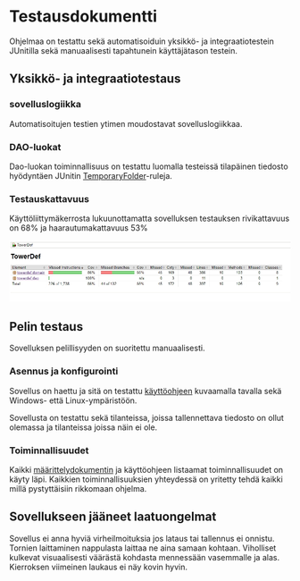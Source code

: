 # Testausdokumentti

Ohjelmaa on testattu sekä automatisoiduin yksikkö- ja integraatiotestein JUnitilla sekä manuaalisesti tapahtunein käyttäjätason testein.

## Yksikkö- ja integraatiotestaus

### sovelluslogiikka

Automatisoitujen testien ytimen moudostavat sovelluslogiikkaa.

### DAO-luokat

Dao-luokan toiminnallisuus on testattu luomalla testeissä tilapäinen tiedosto hyödyntäen JUnitin [TemporaryFolder](https://junit.org/junit4/javadoc/4.12/org/junit/rules/TemporaryFolder.html)-ruleja.

### Testauskattavuus

Käyttöliittymäkerrosta lukuunottamatta sovelluksen testauksen rivikattavuus on 68% ja haarautumakattavuus 53%

![alt text](https://github.com/mvarilo/ot-harjoitustyo/blob/master/dokumentaatio/testauskattavuus.jpg)

## Pelin testaus

Sovelluksen pelillisyyden on suoritettu manuaalisesti.

### Asennus ja konfigurointi

Sovellus on haettu ja sitä on testattu [käyttöohjeen](https://github.com/mvarilo/ot-harjoitustyo/blob/master/dokumentaatio/kayttoohje.md) kuvaamalla tavalla sekä Windows- että Linux-ympäristöön.

Sovellusta on testattu sekä tilanteissa, joissa tallennettava tiedosto on ollut olemassa ja tilanteissa joissa näin ei ole.

### Toiminnallisuudet

Kaikki [määrittelydokumentin](https://github.com/mvarilo/ot-harjoitustyo/blob/master/dokumentaatio/vaatimusmaarittely.md) ja käyttöohjeen listaamat toiminnallisuudet on käyty läpi. Kaikkien toiminnallisuuksien yhteydessä on yritetty tehdä kaikki millä pystyttäisiin rikkomaan ohjelma.

## Sovellukseen jääneet laatuongelmat

Sovellus ei anna hyviä virheilmoituksia jos lataus tai tallennus ei onnistu. Tornien laittaminen nappulasta laittaa ne aina samaan kohtaan. Viholliset kulkevat visuaalisesti väärästä kohdasta mennessään vasemmalle ja alas. Kierroksen viimeinen laukaus ei näy kovin hyvin.